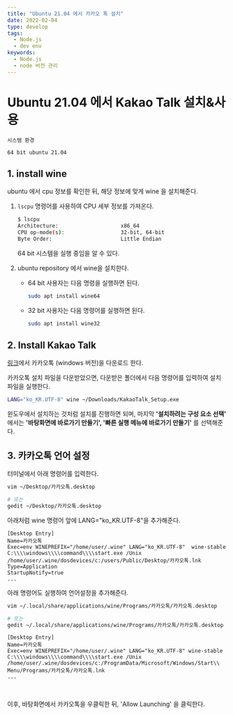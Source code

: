 ```yaml
---
title: "Ubuntu 21.04 에서 카카오 톡 설치"
date: 2022-02-04
type: develop
tags:
  - Node.js
  - dev env
keywords: 
  - Node.js
  - node 버전 관리
---
```



# Ubuntu 21.04 에서 Kakao Talk 설치&사용

```
시스템 환경

64 bit ubuntu 21.04
```





## 1. install wine

ubuntu 에서 cpu 정보를 확인한 뒤, 해당 정보에 맞게 wine 을 설치해준다.

1. `lscpu` 명령어를 사용하여 CPU 세부 정보를 가져온다.

   ```bash
   $ lscpu
   Architecture:                    x86_64
   CPU op-mode(s):                  32-bit, 64-bit
   Byte Order:                      Little Endian
   ```

   64 bit 시스템을 실행 중임을 알 수 있다.

   

2. ubuntu repository 에서 wine을 설치한다.

   - 64 bit 사용자는 다음 명령을 실행하면 된다.

     ```bash
     sudo apt install wine64
     ```

   - 32 bit 사용자는 다음 명령어를 실행하면 된다.

     ```bash
     sudo apt install wine32
     ```



## 2. Install Kakao Talk

[링크](https://www.kakaocorp.com/page/service/service/KakaoTalk)에서 카카오톡 (windows 버전)을 다운로드 한다.  

카카오톡 설치 파일을 다운받았으면, 다운받은 폴더에서 다음 명령어를 입력하여 설치 파일을 실행한다. 

```bash
LANG="ko_KR.UTF-8" wine ~/Downloads/KakaoTalk_Setup.exe
```



윈도우에서 설치하는 것처럼 설치를 진행하면 되며, 마지막 **'설치하려는 구성 요소 선택'** 에서는 **'바탕화면에 바로가기 만들기', '빠른 실행 메뉴에 바로가기 만들기'** 를 선택해준다.


## 3. 카카오톡 언어 설정

터미널에서 아래 명령어를 입력한다.

```bash
vim ~/Desktop/카카오톡.desktop

# 또는
gedit ~/Desktop/카카오톡.desktop
```

아래처럼 wine 명령어 앞에 LANG="ko_KR.UTF-8"을 추가해준다.

```bash{3}
[Desktop Entry]
Name=카카오톡
Exec=env WINEPREFIX="/home/user/.wine" LANG="ko_KR.UTF-8"  wine-stable C:\\\\windows\\\\command\\\\start.exe /Unix /home/user/.wine/dosdevices/c:/users/Public/Desktop/카카오톡.lnk
Type=Application
StartupNotify=true
...
```

아래 명령어도 실행하여 언어설정을 추가해준다.

```bash
vim ~/.local/share/applications/wine/Programs/카카오톡/카카오톡.desktop

# 또는
gedit ~/.local/share/applications/wine/Programs/카카오톡/카카오톡.desktop
```

```bash{3}
[Desktop Entry]
Name=카카오톡
Exec=env WINEPREFIX="/home/user/.wine" LANG="ko_KR.UTF-8" wine-stable C:\\\\windows\\\\command\\\\start.exe /Unix /home/user/.wine/dosdevices/c:/ProgramData/Microsoft/Windows/Start\\ Menu/Programs/카카오톡/카카오톡.lnk
...
```

<br/>

이후, 바탕화면에서 카카오톡을 우클릭한 뒤, 'Allow Launching' 을 클릭한다.
